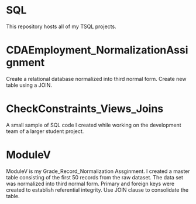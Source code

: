 # SQL
 This repository hosts all of my TSQL projects.

# CDAEmployment_NormalizationAssignment
Create a relational database normalized into third normal form. Create new table using a JOIN.

# CheckConstraints_Views_Joins
A small sample of SQL code I created while working on the development team of a larger student project.

# ModuleV
ModuleV is my Grade_Record_Normalization Assginment. I created a master table consisting of the first 50 records from the raw dataset.  The data set was normalized into third normal form.  Primary and foreign keys were created to establish referential integrity.
Use JOIN clause to consolidate the table.



